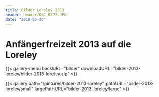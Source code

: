 ```yaml
---
title: Bilder Loreley 2013
header: header/DSC_0273.JPG
date: "2018-05-30"
---
```


# Anfängerfreizeit 2013 auf die Loreley

{{< gallery-menu backURL="bilder" downloadURL="bilder-2013-loreley/bilder-2013-loreley.zip" >}}

{{< gallery path="/pictures/bilder-2013-loreley" pathURL="bilder-2013-loreley/small" largePathURL="bilder-2013-loreley/large" >}}
